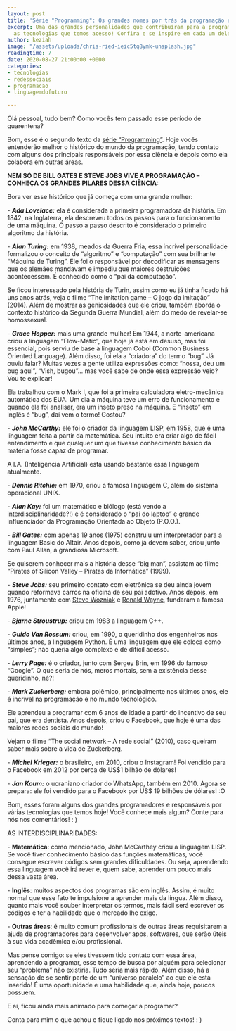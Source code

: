 ```yaml
---
layout: post
title: 'Série "Programming": Os grandes nomes por trás da programação e das tecnologias'
excerpt: Uma das grandes personalidades que contribuíram para a programação e para
  as tecnologias que temos acesso! Confira e se inspire em cada um deles!
author: keziah
image: "/assets/uploads/chris-ried-ieic5tq8ymk-unsplash.jpg"
readingtime: 7
date: 2020-08-27 21:00:00 +0000
categories:
- tecnologias
- redessociais
- programacao
- linguagemdofuturo

---
```

Olá pessoal, tudo bem? Como vocês tem passado esse período de quarentena?

Bom, esse é o segundo texto da [série “Programming”](https://blog.muskify.app/serie-programming-aprender-a-programar-e-o-futuro "programming"). Hoje vocês entenderão melhor o histórico do mundo da programação, tendo contato com alguns dos principais responsáveis por essa ciência e depois como ela colabora em outras áreas.

**NEM SÓ DE BILL GATES E STEVE JOBS VIVE A PROGRAMAÇÃO – CONHEÇA OS GRANDES PILARES DESSA CIÊNCIA:**

Bora ver esse histórico que já começa com uma grande mulher:

\- **_Ada Lovelace:_** ela é considerada a primeira programadora da história. Em 1842, na Inglaterra, ela descreveu todos os passos para o funcionamento de uma máquina. O passo a passo descrito é considerado o primeiro algoritmo da história.

\- **_Alan Turing:_** em 1938, meados da Guerra Fria, essa incrível personalidade formalizou o conceito de “algoritmo” e “computação” com sua brilhante “Máquina de Turing”. Ele foi o responsável por decodificar as mensagens que os alemães mandavam e impediu que maiores destruições acontecessem. É conhecido como o “pai da computação”.

Se ficou interessado pela história de Turin, assim como eu já tinha ficado há uns anos atrás, veja o filme “The imitation game – O jogo da imitação” (2014). Além de mostrar as geniosidades que ele criou, também aborda o contexto histórico da Segunda Guerra Mundial, além do medo de revelar-se homossexual.

\- **_Grace Hopper:_** mais uma grande mulher! Em 1944, a norte-americana criou a linguagem “Flow-Matic”, que hoje já está em desuso, mas foi essencial, pois serviu de base à linguagem Cobol (Common Business Oriented Language). Além disso, foi ela a “criadora” do termo “bug”. Já ouviu falar? Muitas vezes a gente utiliza expressões como: “nossa, deu um bug aqui”, “Vish, bugou”... mas você sabe de onde essa expressão veio? Vou te explicar!

Ela trabalhou com o Mark I, que foi a primeira calculadora eletro-mecânica automática dos EUA. Um dia a máquina teve um erro de funcionamento e quando ela foi analisar, era um inseto preso na máquina. E “inseto” em inglês é “bug”, daí vem o termo! Gostou?

\- **_John McCarthy:_** ele foi o criador da linguagem LISP, em 1958, que é uma linguagem feita a partir da matemática. Seu intuito era criar algo de fácil entendimento e que qualquer um que tivesse conhecimento básico da matéria fosse capaz de programar.

A I.A. (Inteligência Artificial) está usando bastante essa linguagem atualmente.

\- **_Dennis Ritchie:_** em 1970, criou a famosa linguagem C, além do sistema operacional UNIX.

\- **_Alan Kay:_** foi um matemático e biólogo (está vendo a interdisciplinaridade?!) e é considerado o “pai do laptop” e grande influenciador da Programação Orientada ao Objeto (P.O.O.).

\- **_Bill Gates:_** com apenas 19 anos (1975) construiu um interpretador para a linguagem Basic do Altair. Anos depois, como já devem saber, criou junto com Paul Allan, a grandiosa Microsoft.

Se quiserem conhecer mais a história desse “big man”, assistam ao filme “Pirates of Silicon Valley – Piratas da Infornática” (1999).

\- **_Steve Jobs:_** seu primeiro contato com eletrônica se deu ainda jovem quando reformava carros na oficina de seu pai adotivo. Anos depois, em 1976, juntamente com [Steve Wozniak](https://pt.wikipedia.org/wiki/Steve_Wozniak "Steve Wozniak") e [Ronald Wayne](https://pt.wikipedia.org/wiki/Ronald_Wayne "Ronald Wayne"), fundaram a famosa Apple!

\- **_Bjarne Stroustrup:_** criou em 1983 a linguagem C++.

\- **_Guido Van Rossum:_** criou, em 1990, o queridinho dos engenheiros nos últimos anos, a linguagem Python. É uma linguagem que ele coloca como “simples”; não queria algo complexo e de difícil acesso.

\- **_Lerry Page:_** é o criador, junto com Sergey Brin, em 1996 do famoso “Google”. O que seria de nós, meros mortais, sem a existência desse queridinho, né?!

\- **_Mark Zuckerberg:_** embora polêmico, principalmente nos últimos anos, ele é incrível na programação e no mundo tecnológico.

Ele aprendeu a programar com 6 anos de idade a partir do incentivo de seu pai, que era dentista. Anos depois, criou o Facebook, que hoje é uma das maiores redes sociais do mundo!

Vejam o filme “The social network – A rede social” (2010), caso queiram saber mais sobre a vida de Zuckerberg.

\- **_Michel Krieger:_** o brasileiro, em 2010, criou o Instagram! Foi vendido para o Facebook em 2012 por cerca de US$1 bilhão de dólares!

\- **_Jan Koum:_** o ucraniano criador do WhatsApp, também em 2010. Agora se prepara: ele foi vendido para o Facebook por US$ 19 bilhões de dólares! :O

Bom, esses foram alguns dos grandes programadores e responsáveis por várias tecnologias que temos hoje! Você conhece mais algum? Conte para nós nos comentários! : )

AS INTERDISCIPLINARIDADES:

\- **Matemática**: como mencionado, John McCarthey criou a linguagem LISP. Se você tiver conhecimento básico das funções matemáticas, você consegue escrever códigos sem grandes dificuldades. Ou seja, aprendendo essa linguagem você irá rever e, quem sabe, aprender um pouco mais dessa vasta área.

\- **Inglês**: muitos aspectos dos programas são em inglês. Assim, é muito normal que esse fato te impulsione a aprender mais da língua. Além disso, quanto mais você souber interpretar os termos, mais fácil será escrever os códigos e ter a habilidade que o mercado lhe exige.

\- **Outras áreas**: é muito comum profissionais de outras áreas requisitarem a ajuda de programadores para desenvolver apps, softwares, que serão úteis à sua vida acadêmica e/ou profissional.

Mas pense comigo: se eles tivessem tido contato com essa área, aprendendo a programar, esse tempo de busca por alguém para selecionar seu “problema” não existiria. Tudo seria mais rápido. Além disso, há a sensação de se sentir parte de um “universo paralelo” ao que ele está inserido! É uma oportunidade e uma habilidade que, ainda hoje, poucos possuem.

E aí, ficou ainda mais animado para começar a programar?

Conta para mim o que achou e fique ligado nos próximos textos! : )
